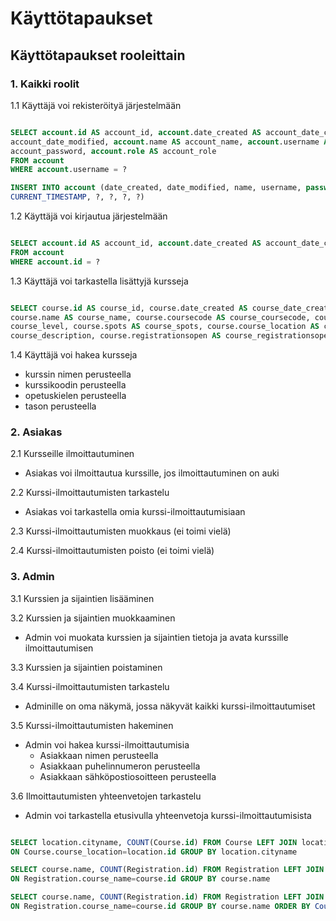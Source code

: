# Käyttötapaukset

## Käyttötapaukset rooleittain

### 1. Kaikki roolit

1.1 Käyttäjä voi rekisteröityä järjestelmään

~~~~sql

SELECT account.id AS account_id, account.date_created AS account_date_created, account.date_modified AS
account_date_modified, account.name AS account_name, account.username AS account_username, account.password AS
account_password, account.role AS account_role 
FROM account 
WHERE account.username = ?

INSERT INTO account (date_created, date_modified, name, username, password, role) VALUES (CURRENT_TIMESTAMP, 
CURRENT_TIMESTAMP, ?, ?, ?, ?)

~~~~

1.2 Käyttäjä voi kirjautua järjestelmään

~~~~sql

SELECT account.id AS account_id, account.date_created AS account_date_created, account.date_modified AS account_date_modified, account.name AS account_name, account.username AS account_username, account.password AS account_password, account.role AS account_role 
FROM account 
WHERE account.id = ?

~~~~

1.3 Käyttäjä voi tarkastella lisättyjä kursseja

~~~~sql

SELECT course.id AS course_id, course.date_created AS course_date_created, course.date_modified AS course_date_modified,
course.name AS course_name, course.coursecode AS course_coursecode, course.language AS course_language, course.level AS
course_level, course.spots AS course_spots, course.course_location AS course_course_location, course.description AS
course_description, course.registrationsopen AS course_registrationsopen FROM course

~~~~

1.4 Käyttäjä voi hakea kursseja
  - kurssin nimen perusteella
  - kurssikoodin perusteella
  - opetuskielen perusteella
  - tason perusteella
  
### 2. Asiakas
  
2.1 Kursseille ilmoittautuminen

- Asiakas voi ilmoittautua kurssille, jos ilmoittautuminen on auki

2.2 Kurssi-ilmoittautumisten tarkastelu

- Asiakas voi tarkastella omia kurssi-ilmoittautumisiaan

2.3 Kurssi-ilmoittautumisten muokkaus (ei toimi vielä)

2.4 Kurssi-ilmoittautumisten poisto (ei toimi vielä)

### 3. Admin

3.1 Kurssien ja sijaintien lisääminen

3.2 Kurssien ja sijaintien muokkaaminen

- Admin voi muokata kurssien ja sijaintien tietoja ja avata kurssille ilmoittautumisen

3.3 Kurssien ja sijaintien poistaminen

3.4 Kurssi-ilmoittautumisten tarkastelu

- Adminille on oma näkymä, jossa näkyvät kaikki kurssi-ilmoittautumiset

3.5 Kurssi-ilmoittautumisten hakeminen

- Admin voi hakea kurssi-ilmoittautumisia
  - Asiakkaan nimen perusteella
  - Asiakkaan puhelinnumeron perusteella
  - Asiakkaan sähköpostiosoitteen perusteella

3.6 Ilmoittautumisten yhteenvetojen tarkastelu

- Admin voi tarkastella etusivulla yhteenvetoja kurssi-ilmoittautumisista

~~~~sql

SELECT location.cityname, COUNT(Course.id) FROM Course LEFT JOIN location 
ON Course.course_location=location.id GROUP BY location.cityname

SELECT course.name, COUNT(Registration.id) FROM Registration LEFT JOIN course 
ON Registration.course_name=course.id GROUP BY course.name

SELECT course.name, COUNT(Registration.id) FROM Registration LEFT JOIN course 
ON Registration.course_name=course.id GROUP BY course.name ORDER BY Count(Registration.id) DESC LIMIT 3

~~~~
